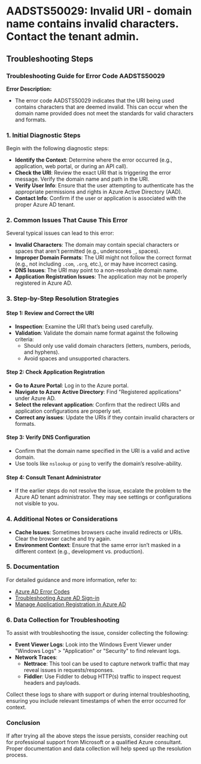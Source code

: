 # AADSTS50029: Invalid URI - domain name contains invalid characters. Contact the tenant admin.


## Troubleshooting Steps
### Troubleshooting Guide for Error Code AADSTS50029

**Error Description:**
- The error code AADSTS50029 indicates that the URI being used contains characters that are deemed invalid. This can occur when the domain name provided does not meet the standards for valid characters and formats.

### 1. Initial Diagnostic Steps

Begin with the following diagnostic steps:

- **Identify the Context**: Determine where the error occurred (e.g., application, web portal, or during an API call).
- **Check the URI**: Review the exact URI that is triggering the error message. Verify the domain name and path in the URI.
- **Verify User Info**: Ensure that the user attempting to authenticate has the appropriate permissions and rights in Azure Active Directory (AAD).
- **Contact Info**: Confirm if the user or application is associated with the proper Azure AD tenant.

### 2. Common Issues That Cause This Error

Several typical issues can lead to this error:

- **Invalid Characters**: The domain may contain special characters or spaces that aren't permitted (e.g., underscores `_`, spaces).
- **Improper Domain Formats**: The URI might not follow the correct format (e.g., not including `.com`, `.org`, etc.), or may have incorrect casing.
- **DNS Issues**: The URI may point to a non-resolvable domain name.
- **Application Registration Issues**: The application may not be properly registered in Azure AD.

### 3. Step-by-Step Resolution Strategies

#### Step 1: Review and Correct the URI

- **Inspection**: Examine the URI that’s being used carefully.
- **Validation**: Validate the domain name format against the following criteria:
  - Should only use valid domain characters (letters, numbers, periods, and hyphens).
  - Avoid spaces and unsupported characters.
  
#### Step 2: Check Application Registration

- **Go to Azure Portal**: Log in to the Azure portal.
- **Navigate to Azure Active Directory**: Find "Registered applications" under Azure AD.
- **Select the relevant application**: Confirm that the redirect URIs and application configurations are properly set.
- **Correct any issues**: Update the URIs if they contain invalid characters or formats.

#### Step 3: Verify DNS Configuration

- Confirm that the domain name specified in the URI is a valid and active domain.
- Use tools like `nslookup` or `ping` to verify the domain’s resolve-ability.

#### Step 4: Consult Tenant Administrator

- If the earlier steps do not resolve the issue, escalate the problem to the Azure AD tenant administrator. They may see settings or configurations not visible to you.

### 4. Additional Notes or Considerations

- **Cache Issues**: Sometimes browsers cache invalid redirects or URIs. Clear the browser cache and try again.
- **Environment Context**: Ensure that the same error isn’t masked in a different context (e.g., development vs. production).
  
### 5. Documentation

For detailed guidance and more information, refer to:
- [Azure AD Error Codes](https://learn.microsoft.com/en-us/azure/active-directory/develop/reference-aad-error-codes)
- [Troubleshooting Azure AD Sign-in](https://learn.microsoft.com/en-us/azure/active-directory/user-help/authentication-troubleshoot)
- [Manage Application Registration in Azure AD](https://learn.microsoft.com/en-us/azure/active-directory/develop/quickstart-register-app)

### 6. Data Collection for Troubleshooting

To assist with troubleshooting the issue, consider collecting the following:

- **Event Viewer Logs**: Look into the Windows Event Viewer under "Windows Logs" > "Application" or "Security" to find relevant logs.
- **Network Traces**:
  - **Nettrace**: This tool can be used to capture network traffic that may reveal issues in requests/responses.
  - **Fiddler**: Use Fiddler to debug HTTP(s) traffic to inspect request headers and payloads.
  
Collect these logs to share with support or during internal troubleshooting, ensuring you include relevant timestamps of when the error occurred for context.

### Conclusion

If after trying all the above steps the issue persists, consider reaching out for professional support from Microsoft or a qualified Azure consultant. Proper documentation and data collection will help speed up the resolution process.